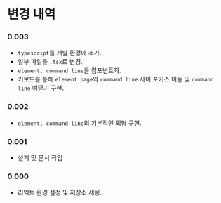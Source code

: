# 변경 내역

### 0.003
- `typescript`를 개발 환경에 추가.
- 일부 파일을 `.tsx`로 변경.
- `element, command line`을 컴포넌트화.
- 키보드를 통해 `element page`와 `command line` 사이 포커스 이동 및 `command line` 여닫기 구현.

### 0.002
- `element, command line`의 기본적인 외형 구현.

### 0.001
- 설계 및 문서 작업

### 0.000
- 리엑트 환경 설정 및 저장소 세팅.